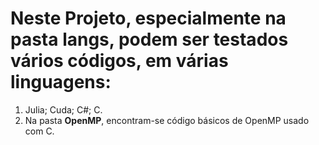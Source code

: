 # **Neste Projeto**, especialmente na pasta langs, podem ser testados vários códigos, em várias linguagens: 
1. Julia; Cuda; C#; C.
2. Na pasta **OpenMP**, encontram-se código básicos de OpenMP usado com C.
